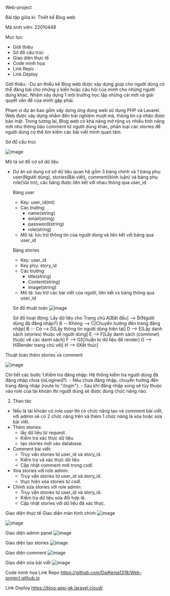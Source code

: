 Web-project

Bài tập giữa kì: Thiết kế Blog web

Mã sinh viên: 22010448

Mục lục:
 - Giới thiệu
 - Sơ đồ cấu trúc
 - Giao diện thực tế
 - Code minh họa
 - Link Repo
 - Link Deploy


Giới thiệu:
-Dự án thiếu kế Blog web được xây dựng giúp cho người dùng có thể đăng bài cho những ý kiến hoặc câu hỏi của mình cho những người dùng khác. Nhằm xây dựng 1 môi trường học tập những cái mới và giải quyết vấn đề của mình gặp phải.

Phạm vi dự án bao gồm xây dựng ứng dụng web sử dụng PHP và Lavarel. Web được xây dựng nhằm đến trải nghiệm mượt mà, thông tin cá nhân được bảo mật. Trong tương lai, Blog web có khả năng mở rộng vs nhiều tính năng mới như thông báo comment từ người dùng khác, phân loại các stories để người dùng có thể tìm kiếm các bài viết mình quan tâm.

Sơ đồ cấu trúc

![image](https://github.com/user-attachments/assets/16ef7095-fde7-42c4-af8b-adceddcfec56)











Mô tả sơ đồ cơ sở dữ liệu
- Dự án sử dụng cơ sở dữ liệu quan hệ gồm 3 bảng chính và 1 bảng phụ: user(Người dùng), stories(Bài viết), comment(bình luận) và bảng phụ role(Vai trò), các bảng được liên kết với nhau thông qua user_id


  Bảng user
    - Key: user_id(int)
    - Các trường:
      + name(string)
      + email(string)
      + password(string)
      + role(string)
    - Mô tả: lưu trữ thông tin của người dùng và liên kết với bảng qua user_id

  Bảng stories
    - Key: user_id
    - Key phụ: story_id
    - Các trường:
      + title(string)
      + Content(string)
      + image(string)
    - Mô tả: lưu trữ các bài viết của người, liên kết vs bảng thông qua user_id
 
  Sơ đồ thuật toán
  ![image](https://github.com/user-attachments/assets/eb121894-43b1-48e0-abd0-bbeef3b3aa0b)











  Sơ đồ hoạt động: Lấy dữ liệu cho Trang chủ
    A[Bắt đầu] --> B{Người dùng đã đăng nhập?}
    B -- Không --> C[Chuyển hướng đến trang đăng nhập]
    B -- Có --> D[Lấy thông tin người dùng hiện tại]
    D --> E[Lấy danh sách (stories) thuộc về người dùng]
    E --> F[Lấy danh sách (commnet) thuộc về các danh sách]
    F --> G[Chuẩn bị dữ liệu để render]
    G --> H[Render trang chủ với]
    H --> I[Kết thúc]



Thuật toán thêm stories và comment

![image](https://github.com/user-attachments/assets/66b54fd1-6342-4480-bc04-bebaed78a8da)


Chi tiết các bước
1.Kiểm tra đăng nhập:
    Hệ thống kiểm tra người dùng đã đăng nhập chưa (isLogined?).
        - Nếu chưa đăng nhập, chuyển hướng đến trang đăng nhập (route to "/login").
        - Sau khi đăng nhập xong sẽ tùy thuộc vào role của tài khoản thì người dùng sẽ được               dùng chức năng nào.

2. Thao tác
- Nếu là tài khoản có role user thì có chức năng tạo và comment bài viết, với admin sẽ            có 2 chức năng trên và thêm 1 chức năng là xóa hoặc sửa bài viết.
- Thêm stories:
  + lấy dữ liệu từ request.
  + Kiểm tra xác thực dữ liệu.
  + tạo stories mới vào database.
- Comment bài viết:
  + Truy vấn stories từ user_id và story_id.
  + Kiểm tra và xác thực dữ liệu.
  + Cập nhật comment mới trong csdl.
- Xóa stories với role admin:
  + Truy vấn stories từ user_id và story_id.
  + thực hiện xóa stories từ csdl.
- Chỉnh sửa stories với role admin:
  + Truy vấn stories từ user_id và story_id.
  + Kiểm tra dữ liệu sửa đổi hợp lệ.
  + Cập nhật stories với dữ liệu đã xác thực.
 
Giao diện thực tế
Giao diện màn hình chính
![image](https://github.com/user-attachments/assets/85acaced-edfd-4440-92d6-f1a9c18d41cf)

![image](https://github.com/user-attachments/assets/a7668759-d09f-4c85-bccc-6d8174fea955)

Giao diện admin panel
![image](https://github.com/user-attachments/assets/3c65c246-d18f-4b8f-b552-f3a9542cca75)

Giao diện tạo stories
![image](https://github.com/user-attachments/assets/610154dd-0f6e-49cb-9517-5511b42cf04b)

Giao diện comment
![image](https://github.com/user-attachments/assets/58dc6833-3d2c-48c9-b942-f38b5f32e860)

Giao diện sửa bài viết
![image](https://github.com/user-attachments/assets/44783b3b-35f2-4785-84a8-b9d4f6871de8)


Code minh họa
Link Repo
https://github.com/DaiKenja1318/Web-project.github.io

Link Deploy
https://blog-app-gk.laravel.cloud/











   
    
        




